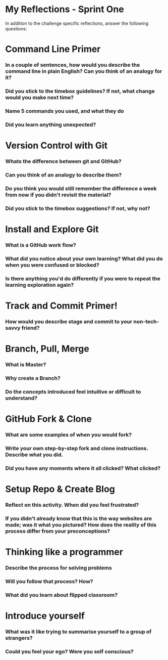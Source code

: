 # My Reflections - Sprint One 

In addition to the challenge specific reflections, answer the following questions:

# Command Line Primer 

<!-- Copy the answers you wrote in your temporary file earlier, under the sections below -->

### In a couple of sentences, how would you describe the command line in plain English? Can you think of an analogy for it?



### Did you stick to the timebox guidelines? If not, what change would you make next time?



### Name 5 commands you used, and what they do



### Did you learn anything unexpected?





# Version Control with Git

<!-- Copy your reflection answers into this file -->

### Whats the difference between git and GitHub?



### Can you think of an analogy to describe them?



### Do you think you would still remember the difference a week from now if you didn't revisit the material?



### Did you stick to the timebox suggestions? If not, why not?





# Install and Explore Git 

<!-- Copy your reflection answers into this file -->

### What is a GitHub work flow?



### What did you notice about your own learning? What did you do when you were confused or blocked?



### Is there anything you'd do differently if you were to repeat the learning exploration again?




# Track and Commit Primer!

<!-- Copy your reflection answer into this file -->

### How would you describe stage and commit to your non-tech-savvy friend?  





# Branch, Pull, Merge

<!-- Copy your reflection answers into this file -->

### What is Master?



### Why create a Branch?



### Do the concepts introduced feel intuitive or difficult to understand?





# GitHub Fork & Clone

<!-- Answer the following questions -->

### What are some examples of when you would fork?



### Write your own step-by-step fork and clone instructions. Describe what you did.



### Did you have any moments where it all clicked? What clicked?





# Setup Repo & Create Blog

### Reflect on this activity. When did you feel frustrated?



### If you didn't already know that this is the way websites are made; was it what you pictured? How does the reality of this process differ from your preconceptions?





# Thinking like a programmer

### Describe the process for solving problems



### Will you follow that process? How?



### What did you learn about flipped classroom?





# Introduce yourself

### What was it like trying to summarise yourself to a group of strangers? 



### Could you feel your ego? Were you self conscious? 

